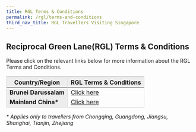 ```yaml
---
title: RGL Terms & Conditions
permalink: /rgl/terms-and-conditions
third_nav_title: RGL Travellers Visiting Singapore
---
```


## **Reciprocal Green Lane(RGL) Terms & Conditions**

Please click on the relevant links below for more information about the RGL Terms and Conditions.

<table>
<thead>
  <tr>
    <th style="border-top:3px solid #D8D8D8; border-left:1px solid #D8D8D8; border-right:1px solid #D8D8D8; background-color:#EDEDED">Country/Region</th>
    <th style="border-top:3px solid #D8D8D8; border-left:1px solid #D8D8D8; border-right:1px solid #D8D8D8; background-color:#EDEDED">RGL Terms & Conditions</th>
  </tr>
</thead>
<tbody>
<tr>
    <td style="border-left:1px solid #D8D8D8; border-right:1px solid #D8D8D8; background-color:#EDEDED"><b>Brunei Darussalam</b></td>
      <td style="text-align:left;border-right:1px solid #D8D8D8;"><a href="/brunei/rgl/terms-and-conditions">Click here</a></td>
  </tr>
       <tr>
      <td style="border-left:1px solid #D8D8D8; border-right:1px solid #D8D8D8; background-color:#EDEDED; border-bottom:1px solid #D8D8D8;"><b>Mainland China*</b></td>
      <td style="text-align:left;border-right:1px solid #D8D8D8; border-bottom:1px solid #D8D8D8;"><a href="/china/rgl/terms-and-conditions">Click here</a></td>
  </tr>
  </tbody>
  </table>
  
<i>* Applies only to travellers from Chongqing, Guangdong, Jiangsu, Shanghai, Tianjin, Zhejiang</i>
